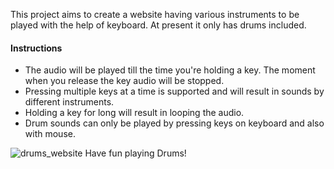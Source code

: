 This project aims to create a website having various instruments to be played with the help of keyboard.
At present it only has drums included.

#### Instructions
- The audio will be played till the time you're holding a key. The moment when you release the key audio will be stopped.
- Pressing multiple keys at a time is supported and will result in sounds by different instruments.
- Holding a key for long will result in looping the audio.
- Drum sounds can only be played by pressing keys on keyboard and also with mouse.

![drums_website](https://github.com/bhumii-ka/Instrumental/assets/151030407/0183de69-5e6e-40b2-925a-6d5a226262e3)
Have fun playing Drums!

